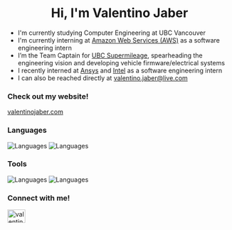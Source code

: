 <h1 align="center">Hi, I'm Valentino Jaber</h1>

- I'm currently studying Computer Engineering at UBC Vancouver
- I'm currently interning at [Amazon Web Services (AWS)](https://aws.amazon.com/) as a software engineering intern
- I’m the Team Captain for [UBC Supermileage](https://www.supermileage.ca/), spearheading the engineering vision and developing vehicle firmware/electrical systems
- I recently interned at [Ansys](https://www.ansys.com/products/optics) and [Intel](https://www.intel.com/content/www/us/en/homepage.html) as a software engineering intern
- I can also be reached directly at valentino.jaber@live.com

<h3 align="left"> Check out my website!</h3>
<p align="left"> <a href="https://valentinojaber.com" target="_blank">valentinojaber.com</a> </p>

<h3 align="left">Languages</h3>
<div>
  <img id="skills-pics" src="https://skillicons.dev/icons?i=java,py,c,cpp,bash&perline=3" alt="Languages">
  <img id="skills-pics" src="https://skillicons.dev/icons?i=js,css,html,sqlite,&perline=3" alt="Languages">
</div>

<h3 align="left">Tools</h3>
<div>
  <img id="skills-pics" src="https://skillicons.dev/icons?i=git,github,githubactions,linux,aws,azure,gcp,gradle,arduino&perline=3" alt="Languages">
  <img id="skills-pics" src="https://skillicons.dev/icons?i=pytorch,tensorflow,docker,kubernetes,nodejs,mongodb,latex,vscode,androidstudio&perline=3" alt="Languages">
</div>

<h3 align="left">Connect with me!</h3>
<p align="left">
<a href="https://linkedin.com/in/valentinojaber" target="blank"><img align="center" src="https://raw.githubusercontent.com/rahuldkjain/github-profile-readme-generator/master/src/images/icons/Social/linked-in-alt.svg" alt="valentinojaber" height="30" width="40" /></a>
</p>
